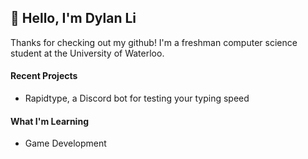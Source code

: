 ## 👋 Hello, I'm Dylan Li

Thanks for checking out my github! I'm a freshman computer science student at the University of Waterloo.

#### Recent Projects

* Rapidtype, a Discord bot for testing your typing speed

#### What I'm Learning

* Game Development
